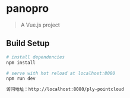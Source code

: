 # panopro

> A Vue.js project

## Build Setup

``` bash
# install dependencies
npm install

# serve with hot reload at localhost:8080
npm run dev

访问地址：http://localhost:8080/ply-pointcloud
